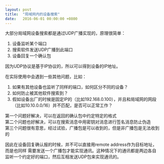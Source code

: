 ```yaml
---
layout: post
title:  "局域网内的设备搜索"
date:   2016-06-01 00:00:00 +0800
---
```

  

大部分局域网设备搜索都是通过UDP广播实现的，原理很简单：

1. 设备监听某个端口
2. 搜索软件发送UDP广播到此端口
3. 设备回复一个确认包

因为UDP协议是基于IP协议的，所以可以得到设备的IP地址。

在实际使用中会遇到一些其他问题，比如：

1. 如果有其他设备也监听了同样的端口，如何区分不同的设备？
2. 如何防止被其他软件搜索到？
3. 假如设备出厂的时候是固定IP的（比如192.168.0.100），并且和局域网的网段（比如10.10.0.0/16）并不匹配，是否可以正常工作？
 
第一个问题好解决，可以在返回的确认包中约定特定的格式  
第二个问题也好解决，可以在搜索消息中用密钥对消息进行签名消息防止伪造  
第三个问题很有意思，经过试验，广播包是可以收到的，但是非广播包是无法收到的

因此在设备回复确认报的时候，并不可以直接用remote address作为目标地址，而是也同样 需要发送一个广播包才能实现通讯。这种情况下的通讯都是两边各自监听一个约定好的端口，然后互相发送UDP包来实现通讯的。